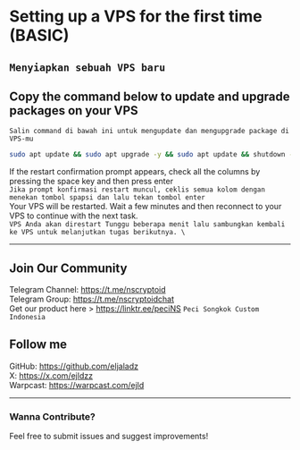 # Setting up a VPS for the first time (BASIC)
``Menyiapkan sebuah VPS baru``
---
## Copy the command below to update and upgrade packages on your VPS
`` Salin command di bawah ini untuk mengupdate dan mengupgrade package di VPS-mu ``
```bash
sudo apt update && sudo apt upgrade -y && sudo apt update && shutdown -r now
```
If the restart confirmation prompt appears, check all the columns by pressing the space key and then press enter \
`` Jika prompt konfirmasi restart muncul, ceklis semua kolom dengan menekan tombol spapsi dan lalu tekan tombol enter `` \
Your VPS will be restarted. Wait a few minutes and then reconnect to your VPS to continue with the next task. \
`` VPS Anda akan direstart Tunggu beberapa menit lalu sambungkan kembali ke VPS untuk melanjutkan tugas berikutnya. \ `` 

---

## Join Our Community
   Telegram Channel: https://t.me/nscryptoid <br>
   Telegram Group: https://t.me/nscryptoidchat <br>
   Get our product here > https://linktr.ee/peciNS `` Peci Songkok Custom Indonesia ``
   
## Follow me
   GitHub: https://github.com/eljaladz <br>
   X: https://x.com/ejldzz <br>
   Warpcast: https://warpcast.com/ejld

---

### Wanna Contribute?
Feel free to submit issues and suggest improvements!
